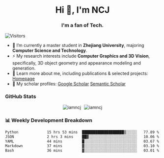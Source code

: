 <h1 align="center">Hi 👋, I'm NCJ</h1>
<h3 align="center">I'm a fan of Tech.</h3>

![Visitors](https://visitor-badge.laobi.icu/badge?page_id=iamNCJ)

- 🌱 I’m currently a master student in **Zhejiang University**, majoring **Computer Science and Technology**.
- ⚡ My research interests include **Computer Graphics and 3D Vision**, specifically, 3D object geometry and appearance modeling and generation.
- 🚀 Learn more about me, including publications & selected projects: [Homepage](https://www.chong-zeng.com)
- 📖 My scholar profiles: [Google Scholar](https://scholar.google.com/citations?user=4dID7zIAAAAJ) [Semantic Scholar](https://www.semanticscholar.org/author/Chong-Zeng/2223946708)

</p>

<h3 align="left">GitHub Stats</h3>

<div style="display: flex; gap: 10px; justify-content: center; align-items: center;">
  <img src="https://github-readme-stats.vercel.app/api?username=iamncj&show_icons=true&locale=en" alt="iamncj" />
  <img src="https://github-readme-streak-stats-omega-eight.vercel.app/?user=iamncj&card_width=467" alt="iamncj" />
</div>

<h3 align="left">📊 Weekly Development Breakdown</h3>

<!--START_SECTION:waka-->

```txt
Python             15 hrs 53 mins  ███████████████████▒░░░░░   77.89 %
JSON               2 hrs 3 mins    ██▓░░░░░░░░░░░░░░░░░░░░░░   10.06 %
YAML               44 mins         █░░░░░░░░░░░░░░░░░░░░░░░░   03.67 %
Markdown           37 mins         ▓░░░░░░░░░░░░░░░░░░░░░░░░   03.10 %
Bash               36 mins         ▓░░░░░░░░░░░░░░░░░░░░░░░░   03.01 %
```

<!--END_SECTION:waka-->
